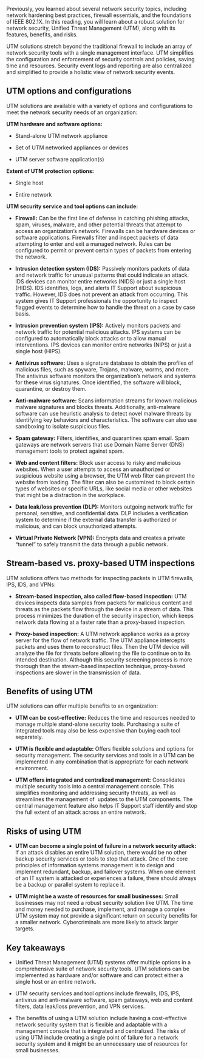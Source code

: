 
Previously, you learned about several network security topics, including network hardening best practices, firewall essentials, and the foundations of IEEE 802.1X. In this reading, you will learn about a robust solution for network security, Unified Threat Management (UTM), along with its features, benefits, and risks.

UTM solutions stretch beyond the traditional firewall to include an array of network security tools with a single management interface. UTM simplifies the configuration and enforcement of security controls and policies, saving time and resources. Security event logs and reporting are also centralized and simplified to provide a holistic view of network security events.

## UTM options and configurations

UTM solutions are available with a variety of options and configurations to meet the network security needs of an organization:

**UTM hardware and software options:**

- Stand-alone UTM network appliance
    
- Set of UTM networked appliances or devices
    
- UTM server software application(s)
    

**Extent of UTM protection options:**

- Single host
    
- Entire network
    

**UTM security service and tool options can include:**

- **Firewall:** Can be the first line of defense in catching phishing attacks, spam, viruses, malware, and other potential threats that attempt to access an organization’s network. Firewalls can be hardware devices or software applications. Firewalls filter and inspect packets of data attempting to enter and exit a managed network. Rules can be configured to permit or prevent certain types of packets from entering the network. 
    
- **Intrusion detection system (IDS):** Passively monitors packets of data and network traffic for unusual patterns that could indicate an attack. IDS devices can monitor entire networks (NIDS) or just a single host (HIDS). IDS identifies, logs, and alerts IT Support about suspicious traffic. However, IDS does not prevent an attack from occurring. This system gives IT Support professionals the opportunity to inspect flagged events to determine how to handle the threat on a case by case basis.   
    
- **Intrusion prevention system (IPS):** Actively monitors packets and network traffic for potential malicious attacks. IPS systems can be configured to automatically block attacks or to allow manual interventions. IPS devices can monitor entire networks (NIPS) or just a single host (HIPS).
    
- **Antivirus software:** Uses a signature database to obtain the profiles of malicious files, such as spyware, Trojans, malware, worms, and more. The antivirus software monitors the organization’s network and systems for these virus signatures. Once identified, the software will block, quarantine, or destroy them.
    
- **Anti-malware software:** Scans information streams for known malicious malware signatures and blocks threats. Additionally, anti-malware software can use heuristic analysis to detect novel malware threats by identifying key behaviors and characteristics. The software can also use sandboxing to isolate suspicious files. 
    
- **Spam gateway:** Filters, identifies, and quarantines spam email. Spam gateways are network servers that use Domain Name Server (DNS) management tools to protect against spam.
    
- **Web and content filters:** Block user access to risky and malicious websites. When a user attempts to access an unauthorized or suspicious website using a browser, the UTM web filter can prevent the website from loading. The filter can also be customized to block certain types of websites or specific URLs, like social media or other websites that might be a distraction in the workplace. 
    
- **Data leak/loss prevention (DLP):** Monitors outgoing network traffic for personal, sensitive, and confidential data. DLP includes a verification system to determine if the external data transfer is authorized or malicious, and can block unauthorized attempts.  
    
- **Virtual Private Network (VPN):** Encrypts data and creates a private “tunnel” to safely transmit the data through a public network.
    

## Stream-based vs. proxy-based UTM inspections

UTM solutions offers two methods for inspecting packets in UTM firewalls, IPS, IDS, and VPNs:

- **Stream-based inspection, also called flow-based inspection:** UTM devices inspects data samples from packets for malicious content and threats as the packets flow through the device in a stream of data. This process minimizes the duration of the security inspection, which keeps network data flowing at a faster rate than a proxy-based inspection.  
    
- **Proxy-based inspection:** A UTM network appliance works as a proxy server for the flow of network traffic. The UTM appliance intercepts packets and uses them to reconstruct files. Then the UTM device will analyze the file for threats before allowing the file to continue on to its intended destination. Although this security screening process is more thorough than the stream-based inspection technique, proxy-based inspections are slower in the transmission of data.
    

## Benefits of using UTM

UTM solutions can offer multiple benefits to an organization:

- **UTM can be cost-effective:** Reduces the time and resources needed to manage multiple stand-alone security tools. Purchasing a suite of integrated tools may also be less expensive than buying each tool separately. 
    
- **UTM is flexible and adaptable:** Offers flexible solutions and options for security management. The security services and tools in a UTM can be implemented in any combination that is appropriate for each network environment.
    
- **UTM offers integrated and centralized management:** Consolidates multiple security tools into a central management console. This simplifies monitoring and addressing security threats, as well as streamlines the management of  updates to the UTM components. The central management feature also helps IT Support staff identify and stop the full extent of an attack across an entire network.
    

## Risks of using UTM

- **UTM can become a single point of failure in a network security attack:** If an attack disables an entire UTM solution, there would be no other backup security services or tools to stop that attack. One of the core principles of information systems management is to design and implement redundant, backup, and failover systems. When one element of an IT system is attacked or experiences a failure, there should always be a backup or parallel system to replace it. 
    
- **UTM might be a waste of resources for small businesses:** Small businesses may not need a robust security solution like UTM. The time and money needed to purchase, implement, and manage a complex UTM system may not provide a significant return on security benefits for a smaller network. Cybercriminals are more likely to attack larger targets.
    

## Key takeaways

- Unified Threat Management (UTM) systems offer multiple options in a comprehensive suite of network security tools. UTM solutions can be implemented as hardware and/or software and can protect either a single host or an entire network. 
    
- UTM security services and tool options include firewalls, IDS, IPS, antivirus and anti-malware software, spam gateways, web and content filters, data leak/loss prevention, and VPN services. 
    
- The benefits of using a UTM solution include having a cost-effective network security system that is flexible and adaptable with a management console that is integrated and centralized. The risks of using UTM include creating a single point of failure for a network security system and it might be an unnecessary use of resources for small businesses.